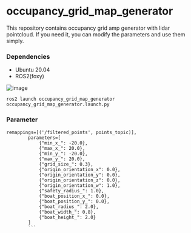 # occupancy_grid_map_generator

This repository contains occupancy grid amp generator with lidar pointcloud.
If you need it, you can modify the parameters and use them simply.

### Dependencies

- Ubuntu 20.04
- ROS2(foxy)

![image](https://github.com/lidarmansiwon/occupancy_grid_map_generator/assets/117976120/f80b6317-41c4-4f63-9542-fc5a51d46d78)

```
ros2 launch occupancy_grid_map_generator occupancy_grid_map_generator.launch.py
```


### Parameter

```
remappings=[('/filtered_points', points_topic)],
        parameters=[
            {"min_x_": -20.0},
            {"max_x_": 20.0},
            {"min_y_": -20.0},
            {"max_y_": 20.0},
            {"grid_size_": 0.3},
            {"origin_orientation_x": 0.0},
            {"origin_orientation_y": 0.0},
            {"origin_orientation_z": 0.0},
            {"origin_orientation_w": 1.0},
            {"safety_radius_": 1.0},
            {"boat_position_x_": 0.0},
            {"boat_position_y_": 0.0},
            {"boat_radius_": 2.0},
            {"boat_width_": 0.8},
            {"boat_height_": 2.0}
        ] 
        ```

        
